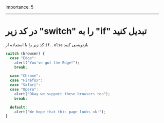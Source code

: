 importance: 5

---

# در کد زیر "switch" را به "if" تبدیل کنید

کد زیر را با استفاده از `if..else` بازنویسی کنید

```js
switch (browser) {
  case "Edge":
    alert("You've got the Edge!");
    break;

  case "Chrome":
  case "Firefox":
  case "Safari":
  case "Opera":
    alert("Okay we support these browsers too");
    break;

  default:
    alert("We hope that this page looks ok!");
}
```
